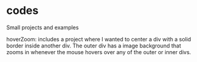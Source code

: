 # codes
Small projects and examples

hoverZoom: includes a project where I wanted to center a div with a solid border inside another div. 
The outer div has a image background that zooms in whenever the mouse hovers over any of the outer or inner divs.
